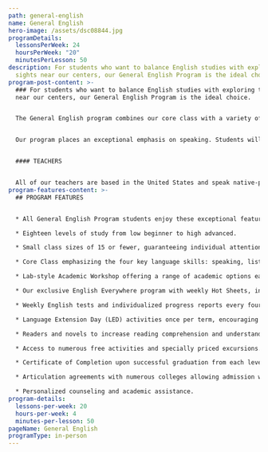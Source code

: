 ```yaml
---
path: general-english
name: General English
hero-image: /assets/dsc08844.jpg
programDetails:
  lessonsPerWeek: 24
  hoursPerWeek: "20"
  minutesPerLesson: 50
description: For students who want to balance English studies with exploring the
  sights near our centers, our General English Program is the ideal choice.
program-post-content: >-
  ### For students who want to balance English studies with exploring the sights
  near our centers, our General English Program is the ideal choice.


  The General English program combines our core class with a variety of academic and informal methods to take your English proficiency to new levels. The core class thoroughly covers all fundamental aspects of English communication. Our academic workshops include pronunciation clinics, conversation clubs, homework assistance and more. Students will develop English rapidly with more skill practice and have fun at the same time! 


  Our program places an exceptional emphasis on speaking. Students will practice speaking skills frequently in class, receiving continual guidance and correction from their instructor.


  #### TEACHERS


  All of our teachers are based in the United States and speak native-proficient level English. Every teacher has a TEFL Certificate or Master's Degree and extensive instructional experience.
program-features-content: >-
  ## PROGRAM FEATURES


  * All General English Program students enjoy these exceptional features:

  * Eighteen levels of study from low beginner to high advanced.

  * Small class sizes of 15 or fewer, guaranteeing individual attention from your teacher.

  * Core Class emphasizing the four key language skills: speaking, listening, reading and writing.

  * Lab-style Academic Workshop offering a range of academic options each week, including Pronunciation Clinics, Conversation Clubs, Homework Labs, Computer Labs, and more.

  * Our exclusive English Everywhere program with weekly Hot Sheets, involving your host family, activity guides and FLS staff in your learning process.

  * Weekly English tests and individualized progress reports every four weeks.

  * Language Extension Day (LED) activities once per term, encouraging students to use English in new settings and contexts.

  * Readers and novels to increase reading comprehension and understanding of American culture (for High Beginner and above).

  * Access to numerous free activities and specially priced excursions.

  * Certificate of Completion upon successful graduation from each level.

  * Articulation agreements with numerous colleges allowing admission without a TOEFL score based on completion of the designated FLS level.

  * Personalized counseling and academic assistance.
program-details:
  lessons-per-week: 20
  hours-per-week: 4
  minutes-per-lesson: 50
pageName: General English
programType: in-person
---
```

